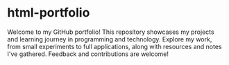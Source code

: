 # html-portfolio
Welcome to my GitHub portfolio! This repository showcases my projects and learning journey in programming and technology. Explore my work, from small experiments to full applications, along with resources and notes I've gathered. Feedback and contributions are welcome!

